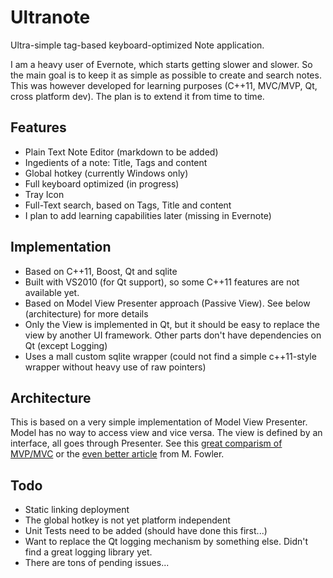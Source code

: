 Ultranote
=========

Ultra-simple tag-based keyboard-optimized Note application.

I am a heavy user of Evernote, which starts getting slower and slower. So the main goal is to keep it as simple as possible to create and search notes.
This was however developed for learning purposes (C++11, MVC/MVP, Qt, cross platform dev). The plan is to extend it from time to time.

Features
---------
* Plain Text Note Editor (markdown to be added)
* Ingedients of a note: Title, Tags and content
* Global hotkey (currently Windows only)
* Full keyboard optimized (in progress)
* Tray Icon
* Full-Text search, based on Tags, Title and content
* I plan to add learning capabilities later (missing in Evernote)


Implementation
--------------
* Based on C++11, Boost, Qt and sqlite
* Built with VS2010 (for Qt support), so some C++11 features are not available yet.
* Based on Model View Presenter approach (Passive View). See below (architecture) for more details
* Only the View is implemented in Qt, but it should be easy to replace the view by another UI framework. Other parts don't have dependencies on Qt (except Logging)
* Uses a mall custom sqlite wrapper (could not find a simple c++11-style wrapper without heavy use of raw pointers)

Architecture
--------------
This is based on a very simple implementation of Model View Presenter.
Model has no way to access view and vice versa. The view is defined by an interface, all goes through Presenter.
See this [great comparism of MVP/MVC](http://aviadezra.blogspot.de/2007/07/twisting-mvp-triad-say-hello-to-mvpc.html) or the [even better article](http://martinfowler.com/eaaDev/uiArchs.html) from M. Fowler.


Todo
---------
* Static linking deployment
* The global hotkey is not yet platform independent
* Unit Tests need to be added (should have done this first...)
* Want to replace the Qt logging mechanism by something else. Didn't find a great logging library yet.
* There are tons of pending issues...

